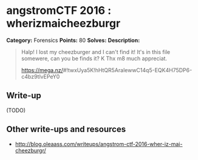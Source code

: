# angstromCTF 2016 : wherizmaicheezburgr

**Category:** Forensics
**Points:** 80
**Solves:** 
**Description:**

> Halp! I lost my cheezburger and I can't find it! It's in this file somewere, can you be finds it? K Thx m8 much appreciat. 
> 
> 
> <https://mega.nz/>#!twxUya5K!hHtQR5AralewwC14q5-EQK4H75DP6-c4bz9tlvEPeY0


## Write-up

(TODO)

## Other write-ups and resources

* http://blog.oleaass.com/writeups/angstrom-ctf-2016-wher-iz-mai-cheezburgr/
